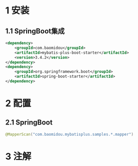 # 1 安装

## 1.1 SpringBoot集成

```xml
<dependency>
    <groupId>com.baomidou</groupId>
    <artifactId>mybatis-plus-boot-starter</artifactId>
    <version>3.4.2</version>
</dependency>
<dependency>
    <groupId>org.springframework.boot</groupId>
    <artifactId>spring-boot-starter</artifactId>
</dependency>
```



# 2 配置

## 2.1 SpringBoot

```java
@MapperScan("com.baomidou.mybatisplus.samples.*.mapper")
```



# 3 注解

